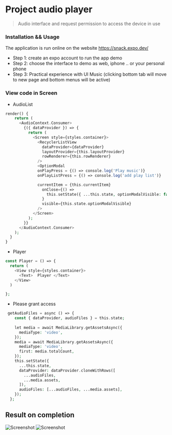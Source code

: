 # Project audio player 
> Audio interface and request permission to access the device in use
### Installation && Usage
The application is run online on the website https://snack.expo.dev/ <br>
- Step 1: create an expo account to run the app demo <br>
- Step 2: choose the interface to demo as web, iphone .. or your personal phone
- Step 3: Practical experience with UI Music (clicking bottom tab will move to new page and bottom menus will be active)
### View code in Screen
- AudioList 
```php
render() {
    return (
      <AudioContext.Consumer>
        {({ dataProvider }) => {
          return (
            <Screen style={styles.container}>
              <RecyclerListView
                dataProvider={dataProvider}
                layoutProvider={this.layoutProvider}
                rowRenderer={this.rowRenderer}
              />
              <OptionModal
              onPlayPress = {() => console.log('Play music')}
              onPlayListPress = {() => console.log('add play list')}

              currentItem = {this.currentItem}
                onClose={() =>
                  this.setState({ ...this.state, optionModalVisible: false })
                }
                visible={this.state.optionModalVisible}
              />
            </Screen>
          );
        }}
      </AudioContext.Consumer>
    );
  }
}
```

- Player
```php
const Player = () => {
  return (
    <View style={styles.container}>
      <Text>  Player </Text>
    </View>
  )

};
```
- Please grant access

```php 
 getAudioFiles = async () => {
    const { dataProvider, audioFiles } = this.state;
    
    let media = await MediaLibrary.getAssetsAsync({
      mediaType: 'video',
    });
    media = await MediaLibrary.getAssetsAsync({
      mediaType: 'video',
      first: media.totalCount,
    });
    this.setState({
      ...this.state,
      dataProvider: dataProvider.cloneWithRows([
        ...audioFiles,
        ...media.assets,
      ]),
      audioFiles: [...audioFiles, ...media.assets],
    });
  };
```
## Result on completion
![Screenshot](https://lh3.googleusercontent.com/1p1LDIyi3I_qwhRirTSk8l8utaMbeA-6mZ7P66ZPyX54-TSDTeIgiIK260Wu1nwP21il_vUFEoM3HvIsBP-vufzeoj9sQgNBZ7kaDXEMzU-bCujEgr6h_eijxPQ8vfKRh4aZQmmd9MEJAQLi3OzrmRDHlDB7lTQw3jHRgSZ2RTtLsxoB-tBW7rOOEohy6QHR-LQh-zugg0O0cyZaPqGLKiA3b8LD2CLjYSG6p4r-ejNysZvTG0qoLLLW1kPweGPxOGZJIyWw4IX3R08wn2eueXYBZcaFNIgaVBojZ8Q39sVAFq10SdoExMMKwajNr1rZXfauNfD8FVEWqx4cjjStE6OZmSZ52ObLY9mlkZVab0CNUmr3poWakZkIKSHoOH8oo3feulFoVib3iUzBJZObTw_nYX6gIZFkcDqHJUlw3tmXqjRouxDnVmb1AWaiO-Ao7W_CFMIpJwejpstHDJRMe-W_l-StxWMicpuulUJ4uhpAqdwwmcqxIQfXaBugn-y6kGXsoO29HWuEPGUPmwRjDyCKfPyZkTCj4yYV2deHEKpxWj93UPiyzsUfeHgkeOVz8ovf5fzowChq1Z7sYBzWOApXqVgNp4KCxDnf9Z6rbYU-ZMUTvY_IBMt_yB-W8pD9jqNAGjtwbg-jV1Jb1DY0vDs0SKu3X55PFKPSUpcEk7eDjT8MBVSW--mt0hcFPF1enmRXlWdJCMQmABy-yfahBqk=w776-h1378-no?authuser=0)
![Screenshot](https://lh3.googleusercontent.com/F7JUlu_zXqYbRf3JTwNpnAbXbrBaxducdF8Cw97sMNJZ1rRnaQfhb5trTq3lALvbrGYrK6FZ8DRTJ8fSGiBAUFafR5FKE_Ds-NZSxUrrb4v_tD0KMH-SJcCSdWQqg0ovhBBUkRcMis3zh4BDTcxdG9dtq0s_l6eGY3oJqrkUBTfnFgTupRXgy-Q6P1YtGACw1OU0SPaYcbQOtB2aC3Sxx3P2-VU4f2p6xjDi_B49OjbAnOwFZKQRdc9xHzXWSTVi-qw1d6AhVpfAPBdvqtpRYRvjz3G4-bqrjhAE2rEMOrrjH4Cwcq6dk63SAPWcdDnNRXFwOcdvZU5F6BW67swJoBrsdQM5zKa_H0IpsHzMsjKn_yL1Cp6aCjwbppxkKw-Nkg91oxbtUlEsou07MruP8nmy4-WgPLpsO4M9hAbhtRM1iSvNiCeLC-FnInMApdQw1PZGEW2CFMMqZOgqxJqU-kga8W_AJhCa0DYTEjOFb_9pkjbgIplkHsmQ_GfRcVtzemJIRWgBpS2dK2SFVrtIK0tV3iDYDEzvOFrmDl8d37-M9rBwWJlIhWTZjF7HLQOplJTh-GjxnyEGqFugE7p7GWoC1TbvL27j_odW88oLtxHgXf9MgyFrfQq4-7ZGaN5vsiRxsg9hZtbfUgW-SEju0ZiXJ8_zn-yf32ryIJjhh31sIisl_X5efiP2e0JtJyL4n_KfmbMSp0Y5sGQCkA5EgUg=w776-h1378-no?authuser=0)



